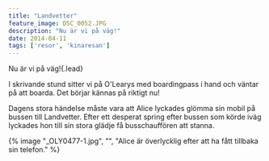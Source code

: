 ```yaml
---
title: "Landvetter"
feature_image: DSC_0052.JPG
description: "Nu är vi på väg!"
date: 2014-04-11
tags: ['resor', 'kinaresan']
---
```


Nu är vi på väg!{.lead}

I skrivande stund sitter vi på O'Learys med boardingpass i hand och väntar på att boarda. Det börjar kännas på riktigt nu!

Dagens stora händelse måste vara att Alice lyckades glömma sin mobil på bussen till Landvetter. Efter ett desperat spring efter bussen som körde iväg lyckades hon till sin stora glädje få busschauffören att stanna.

{% image "_OLY0477-1.jpg", "", "Alice är överlycklig efter att ha fått tillbaka sin telefon." %}

